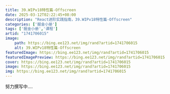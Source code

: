 ```yaml
---
title: 39.WIPv18特性篇-Offscreen
date: 2025-03-12T02:22:45+08:00
description: "React进阶实践指南，39.WIPv18特性篇-Offscreen"
categories: ['掘金小册']
tags: ['掘金小册','课程']
artid: "1741706015"
image:
    path: https://bing.ee123.net/img/rand?artid=1741706015
    alt: 39.WIPv18特性篇-Offscreen
featuredImage: https://bing.ee123.net/img/rand?artid=1741706015
featuredImagePreview: https://bing.ee123.net/img/rand?artid=1741706015
cover: https://bing.ee123.net/img/rand?artid=1741706015
image: https://bing.ee123.net/img/rand?artid=1741706015
img: https://bing.ee123.net/img/rand?artid=1741706015
---
```


努力撰写中....